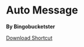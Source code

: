 # Auto Message

**By Bingobucketster**

[Download Shortcut](https://www.icloud.com/shortcuts/7465dada575a4560804afd122c79d88c)
